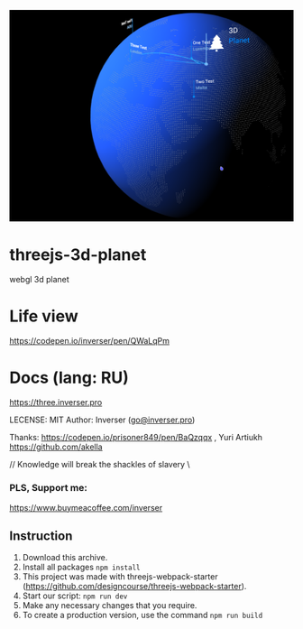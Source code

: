![](https://raw.githubusercontent.com/inverser-pro/threejs-3d-planet/main/image.png)
# threejs-3d-planet
webgl 3d planet

# Life view
https://codepen.io/inverser/pen/QWaLqPm

# Docs (lang: RU)

https://three.inverser.pro

LECENSE: MIT
Author: Inverser (go@inverser.pro)

Thanks:
https://codepen.io/prisoner849/pen/BaQzqqx
,
Yuri Artiukh https://github.com/akella

// Knowledge will break the shackles of slavery \\

### PLS, Support me:

https://www.buymeacoffee.com/inverser

## Instruction

1. Download this archive.
2. Install all packages `npm install`
3. This project was made with threejs-webpack-starter (https://github.com/designcourse/threejs-webpack-starter).
4. Start our script: `npm run dev`
5. Make any necessary changes that you require.
6. To create a production version, use the command `npm run build`
